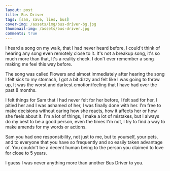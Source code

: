 ```yaml
---
layout: post
title: Bus Driver
tags: [sam, save, lies, bus]
cover-img: /assets/img/bus-driver-bg.jpg
thumbnail-img: /assets/bus-driver.jpg
comments: true
---
```

I heard a song on my walk, that I had never heard before, I could't think of hearing any song even remotely close to it.
It's not a breakup song, it's so much more than that, It's a reality check. I don't ever remember a song making me feel this way before.

The song was called Flowers and almost immediately after hearing the song I felt sick to my stomach,
I got a bit dizzy and felt like I was going to throw up, It was the worst and darkest emotion/feeling
that I have had over the past 8 months.

I felt things for Sam that I had never felt for her before, I felt sad for her, I pitied her and I was ashamed of her, I was finally done with her. I'm free to make decisions without caring how she reacts, how it affects her or how she feels about it. I'm a lot of things, I make a lot of mistakes, but I always do my best to be a good person, even the times I'm not, I try to find a way to make amends for my words or actions.

Sam you had one responsibility, not just to me, but to yourself, your pets,
and to everyone that you have so frequently and so easily taken advantage of.
You couldn't be a decent human being to the person you claimed to love for close to 5 years.  

I guess I was never anything more than another Bus Driver to you.
